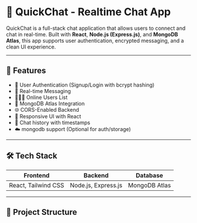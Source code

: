 # 💬 QuickChat - Realtime Chat App

QuickChat is a full-stack chat application that allows users to connect and chat in real-time. Built with **React**, **Node.js (Express.js)**, and **MongoDB Atlas**, this app supports user authentication, encrypted messaging, and a clean UI experience.

---

## 🚀 Features

- 🔐 User Authentication (Signup/Login with bcrypt hashing)
- 💬 Real-time Messaging
- 🧑‍🤝‍🧑 Online Users List
- 📁 MongoDB Atlas Integration
- 🌐 CORS-Enabled Backend
- 🎨 Responsive UI with React
- 🔄 Chat history with timestamps
- ☁️ mongodb support (Optional for auth/storage)

---

## 🛠️ Tech Stack

| Frontend            | Backend               | Database           |
|---------------------|------------------------|---------------------|
| React, Tailwind CSS | Node.js, Express.js    | MongoDB Atlas       |

---

## 📂 Project Structure



